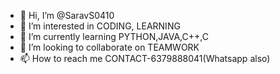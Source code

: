 - 👋 Hi, I’m @SaravS0410
- 👀 I’m interested in CODING, LEARNING
- 🌱 I’m currently learning PYTHON,JAVA,C++,C
- 💞️ I’m looking to collaborate on TEAMWORK
- 📫 How to reach me CONTACT-6379888041(Whatsapp also)

<!---
SaravS0410/SaravS0410 is a ✨ special ✨ repository because its `README.md` (this file) appears on your GitHub profile.
You can click the Preview link to take a look at your changes.
--->

